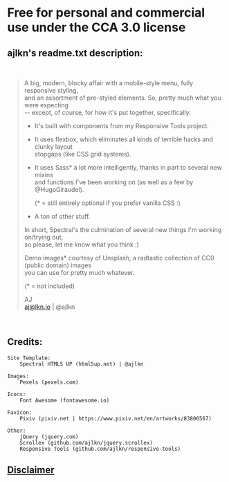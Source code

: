 # Free for personal and commercial use under the CCA 3.0 license

## ajlkn's readme.txt description:
<br/>

> A big, modern, blocky affair with a mobile-style menu, fully responsive styling, <br/>
> and an assortment of pre-styled elements. So, pretty much what you were expecting <br/>
> -- except, of course, for how it's put together, specifically:
> 
> - It's built with components from my Responsive Tools project.
> 
> - It uses flexbox, which eliminates all kinds of terrible hacks and clunky layout <br/>
>   stopgaps (like CSS grid systems).
> 
> - It uses Sass* a lot more intelligently, thanks in part to several new mixins <br/>
>   and functions I've been working on (as well as a few by @HugoGiraudel).
>
>   (* = still entirely optional if you prefer vanilla CSS :)
>
> - A ton of other stuff.
>
> In short, Spectral's the culmination of several new things I'm working on/trying out, <br/>
> so please, let me know what you think :)
>
> Demo images* courtesy of Unsplash, a radtastic collection of CC0 (public domain) images <br/>
> you can use for pretty much whatever.
>
> (* = not included)
>
> AJ <br/>
> aj@lkn.io | @ajlkn
<br/>

## Credits:
	
	Site Template:
		Spectral HTML5 UP (html5up.net) | @ajlkn
	
	Images:
		Pexels (pexels.com)

	Icons:
		Font Awesome (fontawesome.io)
		
	Favicon:
		Pixiv (pixiv.net | https://www.pixiv.net/en/artworks/83806567)

	Other:
		jQuery (jquery.com)
		Scrollex (github.com/ajlkn/jquery.scrollex)
		Responsive Tools (github.com/ajlkn/responsive-tools)
		
## [Disclaimer](https://github.com/phoenixthrush-websites/Disclaimer)
